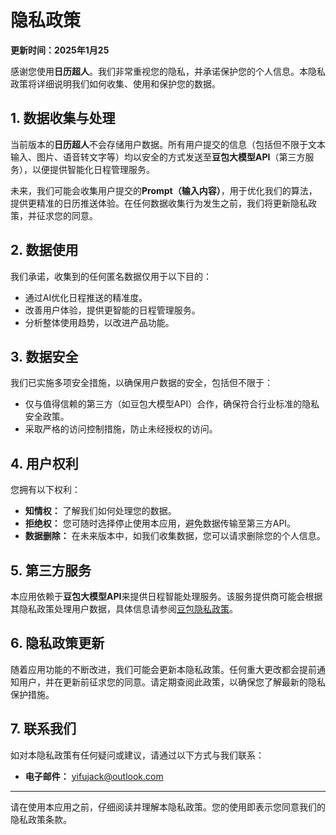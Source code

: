# 隐私政策

**更新时间：2025年1月25**

感谢您使用**日历超人**。我们非常重视您的隐私，并承诺保护您的个人信息。本隐私政策将详细说明我们如何收集、使用和保护您的数据。

## 1. 数据收集与处理

当前版本的**日历超人**不会存储用户数据。所有用户提交的信息（包括但不限于文本输入、图片、语音转文字等）均以安全的方式发送至**豆包大模型API**（第三方服务），以便提供智能化日程管理服务。

未来，我们可能会收集用户提交的**Prompt（输入内容）**，用于优化我们的算法，提供更精准的日历推送体验。在任何数据收集行为发生之前，我们将更新隐私政策，并征求您的同意。

## 2. 数据使用

我们承诺，收集到的任何匿名数据仅用于以下目的：

- 通过AI优化日程推送的精准度。
- 改善用户体验，提供更智能的日程管理服务。
- 分析整体使用趋势，以改进产品功能。

## 3. 数据安全

我们已实施多项安全措施，以确保用户数据的安全，包括但不限于：

- 仅与值得信赖的第三方（如豆包大模型API）合作，确保符合行业标准的隐私安全政策。
- 采取严格的访问控制措施，防止未经授权的访问。

## 4. 用户权利

您拥有以下权利：

- **知情权：** 了解我们如何处理您的数据。
- **拒绝权：** 您可随时选择停止使用本应用，避免数据传输至第三方API。
- **数据删除：** 在未来版本中，如我们收集数据，您可以请求删除您的个人信息。

## 5. 第三方服务

本应用依赖于**豆包大模型API**来提供日程智能处理服务。该服务提供商可能会根据其隐私政策处理用户数据，具体信息请参阅[豆包隐私政策](#)。

## 6. 隐私政策更新

随着应用功能的不断改进，我们可能会更新本隐私政策。任何重大更改都会提前通知用户，并在更新前征求您的同意。请定期查阅此政策，以确保您了解最新的隐私保护措施。

## 7. 联系我们

如对本隐私政策有任何疑问或建议，请通过以下方式与我们联系：

- **电子邮件：** yifujack@outlook.com

---

请在使用本应用之前，仔细阅读并理解本隐私政策。您的使用即表示您同意我们的隐私政策条款。
